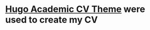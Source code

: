 # [Hugo Academic CV Theme](https://github.com/HugoBlox/theme-academic-cv) were used to create my CV

